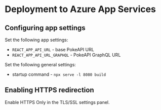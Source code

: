 # Deployment to Azure App Services

## Configuring app settings

Set the following app settings:
- `REACT_APP_API_URL` - base PokeAPI URL
- `REACT_APP_API_URL_GRAPHQL` - PokeAPI GraphQL URL

Set the following general settings:

- startup command - `npx serve -l 8080 build`

## Enabling HTTPS redirection

Enable HTTPS Only in the TLS/SSL settings panel.
